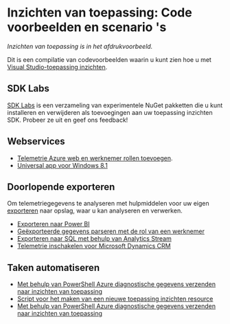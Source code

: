 <properties 
    pageTitle="Inzichten van toepassing: Code voorbeelden en scenario 's" 
    description="Monsters die u voor uw eigen toepassingen aanpassen kunt." 
    services="application-insights" 
    documentationCenter="windows"
    authors="alancameronwills" 
    manager="douge"/>

<tags 
    ms.service="application-insights" 
    ms.workload="tbd" 
    ms.tgt_pltfrm="ibiza" 
    ms.devlang="na" 
    ms.topic="article" 
    ms.date="01/05/2016" 
    ms.author="awills"/>

#  <a name="application-insights-code-samples-and-walkthroughs"></a>Inzichten van toepassing: Code voorbeelden en scenario 's

*Inzichten van toepassing is in het afdrukvoorbeeld.*

Dit is een compilatie van codevoorbeelden waarin u kunt zien hoe u met [Visual Studio-toepassing inzichten](app-insights-overview.md).

## <a name="sdk-labs"></a>SDK Labs

[SDK Labs](https://www.myget.org/gallery/applicationinsights-sdk-labs) is een verzameling van experimentele NuGet pakketten die u kunt installeren en verwijderen als toevoegingen aan uw toepassing inzichten SDK. Probeer ze uit en geef ons feedback!

## <a name="web-services"></a>Webservices

* [Telemetrie Azure web en werknemer rollen toevoegen](https://github.com/Microsoft/ApplicationInsights-Home/tree/master/Samples/AzureEmailService).
* [Universal app voor Windows 8.1](https://github.com/Microsoft/ApplicationInsights-Home/tree/master/Samples/Windows%208.1%20Universal/)

## <a name="continuous-export"></a>Doorlopende exporteren

Om telemetriegegevens te analyseren met hulpmiddelen voor uw eigen [exporteren](app-insights-export-telemetry.md) naar opslag, waar u kan analyseren en verwerken.

* [Exporteren naar Power BI](app-insights-export-power-bi.md) 
* [Geëxporteerde gegevens parseren met de rol van een werknemer](app-insights-code-sample-export-telemetry-sql-database.md)
* [Exporteren naar SQL met behulp van Analytics Stream](app-insights-code-sample-export-sql-stream-analytics.md)
* [Telemetrie inschakelen voor Microsoft Dynamics CRM](app-insights-sample-mscrm.md)


## <a name="automate-tasks"></a>Taken automatiseren

* [Met behulp van PowerShell Azure diagnostische gegevens verzenden naar inzichten van toepassing](app-insights-powershell.md)
* [Script voor het maken van een nieuwe toepassing inzichten resource](app-insights-powershell-script-create-resource.md)
* [Met behulp van PowerShell Azure diagnostische gegevens verzenden naar inzichten van toepassing](app-insights-powershell-azure-diagnostics.md)








 
